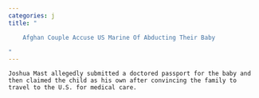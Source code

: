 ```yaml
---
categories: j
title: "

    Afghan Couple Accuse US Marine Of Abducting Their Baby

"
---
```



    Joshua Mast allegedly submitted a doctored passport for the baby and then claimed the child as his own after convincing the family to travel to the U.S. for medical care.

